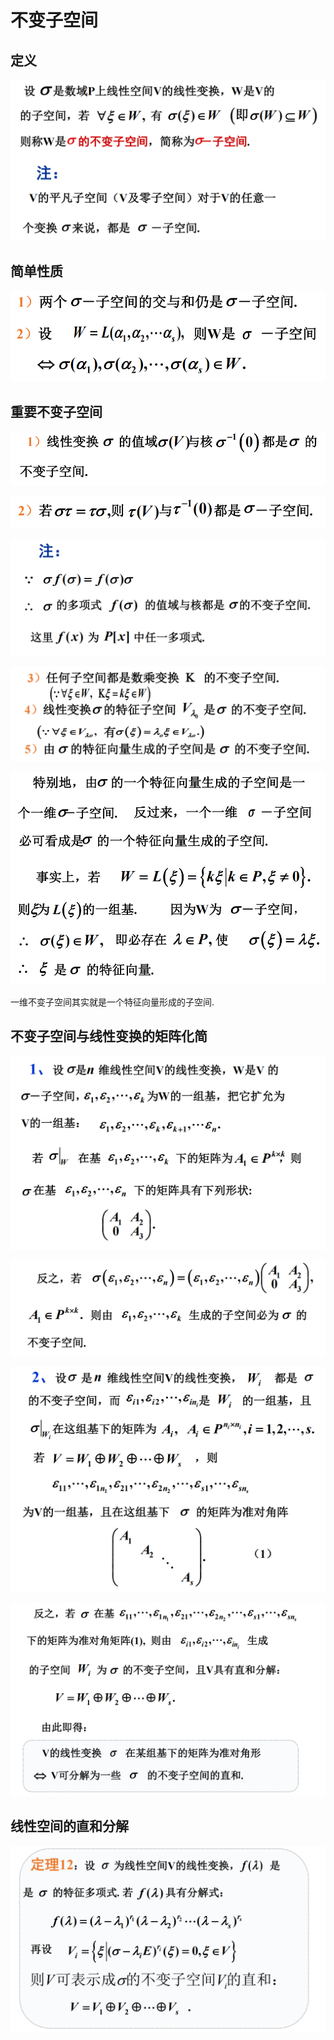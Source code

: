 # 不变子空间

## 定义

![](images/2021-05-24-08-38-08.png)

## 简单性质

![](images/2021-05-24-08-41-36.png)

## 重要不变子空间

![](images/2021-05-24-08-39-37.png)

![](images/2021-05-24-08-39-52.png)

![](images/2021-05-24-08-40-54.png)

![](images/2021-05-24-08-41-06.png)

![](images/2021-05-24-09-21-37.png)

一维不变子空间其实就是一个特征向量形成的子空间.

## 不变子空间与线性变换的矩阵化简

![](images/2021-05-24-09-34-17.png)

![](images/2021-05-24-09-34-32.png)

![](images/2021-05-24-09-34-59.png)

![](images/2021-05-24-09-35-17.png)

## 线性空间的直和分解

![](images/2021-05-24-09-37-42.png)


